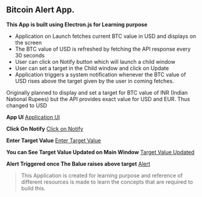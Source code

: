 ## Bitcoin Alert App.

**This App is built using Electron.js for Learning purpose** 
* Application on Launch fetches current BTC value in USD and displays on the screen
* The BTC value of USD is refreshed by fetching the API response every 30 seconds
* User can click on Notify button which will launch a child window 
* User can set a target in the Child window and click on Update 
* Application triggers a system notification whenever the BTC value of USD rises above the target given by the user in coming fetches.


Originally planned to display and set a target for BTC value of INR (Indian National Rupees) but the API provides exact value for USD and EUR. Thus changed to USD 

**App UI**
[Application UI](assets/thumbnails/APP%20UI.png)

**Click On Notify**
[Click on Notify](assets/thumbnails/Click%20on%20Notify.png)

**Enter Target Value**
[Enter Target Value](assets/thumbnails/Target%20Value.png)

**You can See Target Value Updated on Main Window**
[Target Value Updated](assets/thumbnails/value%20updated.png)

**Alert Triggered once The Balue raises above target**
[Alert](assets/thumbnails/Alert.png)
 
 
 
 
  
   
    
> This Application is created for learning purpose and reference of different resources is made to learn the concepts that are required to build this.